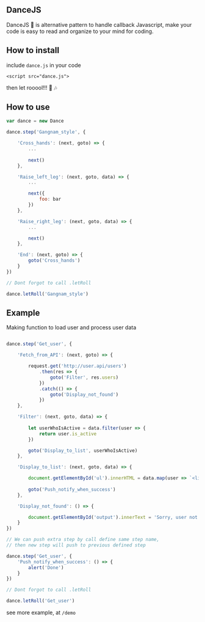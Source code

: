 ## DanceJS

DanceJS :dancer: is alternative pattern to handle callback Javascript, make your code is easy to read and organize to your mind for coding.

## How to install

include `dance.js` in your code

```
<script src="dance.js">
```

then let rooool!!! :microphone: :notes:

## How to use

```javascript
var dance = new Dance

dance.step('Gangnam_style', {

    'Cross_hands': (next, goto) => {
        ...
        
        next()
    },

    'Raise_left_leg': (next, goto, data) => {
        ...

        next({
            foo: bar
        })
    },

    'Raise_right_leg': (next, goto, data) => {
        ...

        next()
    },

    'End': (next, goto) => {
        goto('Cross_hands')
    }
})

// Dont forgot to call .letRoll

dance.letRoll('Gangnam_style')

```

## Example

Making function to load user and process user data

```javascript

dance.step('Get_user', {

    'Fetch_from_API': (next, goto) => {

        request.get('http://user.api/users')
            .then(res => {
                goto('Filter', res.users)
            })
            .catch(() => {
                goto('Display_not_found')
            })
    },

    'Filter': (next, goto, data) => {
        
        let userWhoIsActive = data.filter(user => {
            return user.is_active
        })

        goto('Display_to_list', userWhoIsActive)
    },

    'Display_to_list': (next, goto, data) => {

        document.getElementById('ul').innerHTML = data.map(user => `<li>${user.name}</li>`)
        
        goto('Push_notify_when_success')
    },

    'Display_not_found': () => {

        document.getElementById('output').innerText = 'Sorry, user not found'
    }
})

// We can push extra step by call define same step name,
// then new step will push to previous defined step

dance.step('Get_user', {
    'Push_notify_when_success': () => {
        alert('Done')
    }
})

// Dont forgot to call .letRoll

dance.letRoll('Get_user')
```

see more example, at `/demo`